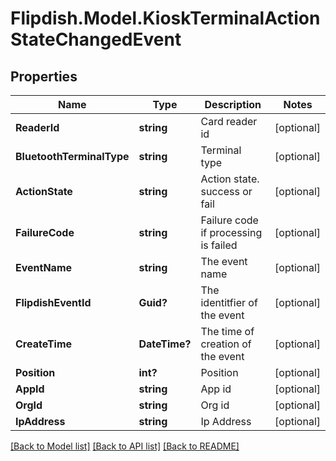 # Flipdish.Model.KioskTerminalActionStateChangedEvent
## Properties

Name | Type | Description | Notes
------------ | ------------- | ------------- | -------------
**ReaderId** | **string** | Card reader id | [optional] 
**BluetoothTerminalType** | **string** | Terminal type | [optional] 
**ActionState** | **string** | Action state. success or fail | [optional] 
**FailureCode** | **string** | Failure code if processing is failed | [optional] 
**EventName** | **string** | The event name | [optional] 
**FlipdishEventId** | **Guid?** | The identitfier of the event | [optional] 
**CreateTime** | **DateTime?** | The time of creation of the event | [optional] 
**Position** | **int?** | Position | [optional] 
**AppId** | **string** | App id | [optional] 
**OrgId** | **string** | Org id | [optional] 
**IpAddress** | **string** | Ip Address | [optional] 

[[Back to Model list]](../README.md#documentation-for-models) [[Back to API list]](../README.md#documentation-for-api-endpoints) [[Back to README]](../README.md)

